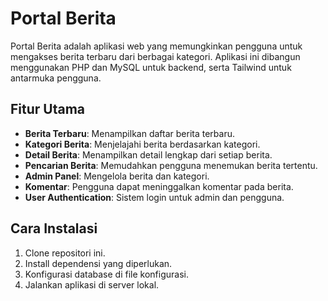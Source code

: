 # Portal Berita

Portal Berita adalah aplikasi web yang memungkinkan pengguna untuk mengakses berita terbaru dari berbagai kategori. Aplikasi ini dibangun menggunakan PHP dan MySQL untuk backend, serta Tailwind untuk antarmuka pengguna.

## Fitur Utama
- **Berita Terbaru**: Menampilkan daftar berita terbaru.
- **Kategori Berita**: Menjelajahi berita berdasarkan kategori.
- **Detail Berita**: Menampilkan detail lengkap dari setiap berita.
- **Pencarian Berita**: Memudahkan pengguna menemukan berita tertentu.
- **Admin Panel**: Mengelola berita dan kategori.
- **Komentar**: Pengguna dapat meninggalkan komentar pada berita.
- **User Authentication**: Sistem login untuk admin dan pengguna.

## Cara Instalasi
1. Clone repositori ini.
2. Install dependensi yang diperlukan.
3. Konfigurasi database di file konfigurasi.
4. Jalankan aplikasi di server lokal. 